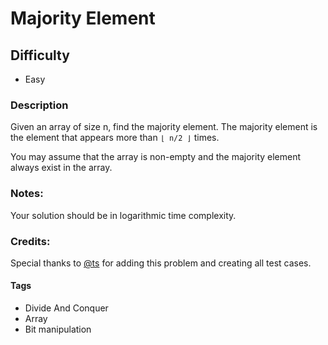 # Majority Element

## Difficulty
- Easy

### Description
Given an array of size n, find the majority element. The majority element is the element that appears more than `⌊ n/2 ⌋` times.

You may assume that the array is non-empty and the majority element always exist in the array.

### Notes:
Your solution should be in logarithmic time complexity.

### Credits:
Special thanks to [@ts](https://oj.leetcode.com/discuss/user/ts) for adding this problem and creating all test cases.

#### Tags
- Divide And Conquer
- Array
- Bit manipulation
